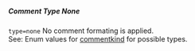 ##### Comment Type None

`type=none` No comment formating is applied.  
See: Enum values for [commentkind](/enums/enums.commentkind.html) for possible types. 